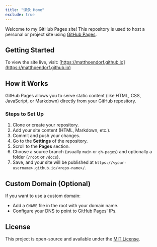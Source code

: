 ```yaml
---
title: "馃彔 Home"
exclude: true
---
```


Welcome to my GitHub Pages site! This repository is used to host a personal or project site using [GitHub Pages](https://pages.github.com/).

## Getting Started

To view the site live, visit:
[https://matthoendorf.github.io](https://matthoendorf.github.io)

## How it Works

GitHub Pages allows you to serve static content (like HTML, CSS, JavaScript, or Markdown) directly from your GitHub repository.

### Steps to Set Up

1. Clone or create your repository.
2. Add your site content (HTML, Markdown, etc.).
3. Commit and push your changes.
4. Go to the **Settings** of the repository.
5. Scroll to the **Pages** section.
6. Choose a source branch (usually `main` or `gh-pages`) and optionally a folder (`/root` or `/docs`).
7. Save, and your site will be published at `https://<your-username>.github.io/<repo-name>/`.

## Custom Domain (Optional)

If you want to use a custom domain:
- Add a `CNAME` file in the root with your domain name.
- Configure your DNS to point to GitHub Pages' IPs.

## License

This project is open-source and available under the [MIT License](LICENSE).
